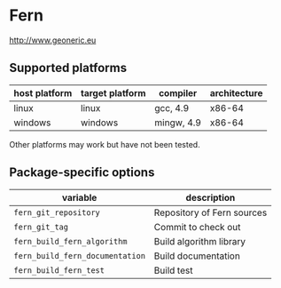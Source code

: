 Fern
====
http://www.geoneric.eu


Supported platforms
-------------------

| host platform | target platform | compiler   | architecture |
| ------------- | --------------- | ---------- | ------------ |
| linux         | linux           | gcc, 4.9   | x86-64       |
| windows       | windows         | mingw, 4.9 | x86-64       |

Other platforms may work but have not been tested.


Package-specific options
------------------------

| variable                        | description                                |
| ------------------------------- | -------------------------------------------|
| `fern_git_repository`           | Repository of Fern sources                 |
| `fern_git_tag`                  | Commit to check out                        |
| `fern_build_fern_algorithm`     | Build algorithm library                    |
| `fern_build_fern_documentation` | Build documentation                        |
| `fern_build_fern_test`          | Build test                                 |
